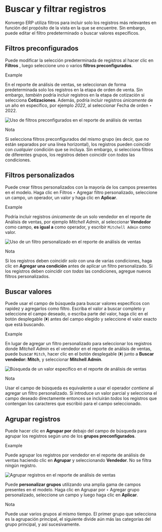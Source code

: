 # Buscar y filtrar registros

Konvergo ERP utiliza filtros para incluir solo los registros más relevantes en función
del propósito de la vista en la que se encuentre. Sin embargo, puede editar el
filtro predeterminado o buscar valores específicos.

## Filtros preconfigurados

Puede modificar la selección predeterminada de registros al hacer clic en
**Filtros** , luego seleccione uno o varios **filtros preconfigurados**.

<div class="alert alert-success">
<p class="alert-title">
Example</p><p>En el reporte de análisis de ventas, se seleccionan de forma predeterminada solo los registros en la etapa de orden de venta. Sin embargo, <em>también</em> podría incluir registros en la etapa de cotización si selecciona <b>Cotizaciones</b>. Además, podría incluir registros <em>únicamente</em> de un año en específico, por ejemplo <em>2022</em>, al seleccionar Fecha de orden ‣ 2022.</p>
<img alt="Uso de filtros preconfigurados en el reporte de análisis de ventas" class="align-center" src="../../_images/preconfigured-filters.png"/>
</div> <div class="alert alert-primary">
<p class="alert-title">
Nota</p><p>Si selecciona filtros preconfigurados del mismo grupo (es decir, que <em>no</em> están separados por una línea horizontal), los registros pueden coincidir con <em>cualquier</em> condición que se incluya. Sin embargo, si selecciona filtros de diferentes grupos, los registros deben coincidir con <em>todas</em> las condiciones.</p>
</div>

## Filtros personalizados

Puede crear filtros personalizados con la mayoría de los campos presentes en
el modelo. Haga clic en Filtros ‣ Agregar filtro personalizado, seleccione un
campo, un operador, un valor y haga clic en **Aplicar**.

<div class="alert alert-success">
<p class="alert-title">
Example</p><p>Podría incluir registros <em>únicamente</em> de un solo vendedor en el reporte de Análisis de ventas, por ejemplo <em>Mitchell Admin</em>, al seleccionar <b>Vendedor</b> como campo, <b>es igual a</b> como operador, y escribir <code>Mitchell Admin</code> como valor.</p>
<img alt="Uso de un filtro personalizado en el reporte de análisis de ventas" class="align-center" src="../../_images/custom-filter.png"/>
</div> <div class="alert alert-primary">
<p class="alert-title">
Nota</p><p>Si los registros deben coincidir <em>solo</em> con una de varias condiciones, haga clic en <b>Agregar una condición</b> antes de aplicar un filtro personalizado. Si los registros deben coincidir con <em>todas</em> las condiciones, agregue nuevos filtros personalizados.</p>
</div>

## Buscar valores

Puede usar el campo de búsqueda para buscar valores específicos con rapidez y
agregarlos como filtro. Escriba el valor a buscar completo y seleccione el
campo deseado, o escriba parte del valor, haga clic en el botón desplegable
(**⏵**) antes del campo elegido y seleccione el valor exacto que está
buscando.

<div class="alert alert-success">
<p class="alert-title">
Example</p><p>En lugar de agregar un filtro personalizado para seleccionar los registros donde <em>Mitchell Admin</em> es el vendedor en el reporte de análisis de ventas, puede buscar <code>Mitch</code>, hacer clic en el botón desplegable (<b>⏵</b>) junto a <b>Buscar vendedor: Mitch</b>, y seleccionar <b>Mitchell Admin</b>.</p>
<img alt="Búsqueda de un valor específico en el reporte de análisis de ventas" class="align-center" src="../../_images/search-values.png"/>
</div> <div class="alert alert-primary">
<p class="alert-title">
Nota</p><p>Usar el campo de búsqueda es equivalente a usar el operador <em>contiene</em> al agregar un filtro personalizado. Si introduce un valor parcial y selecciona el campo deseado directamente entonces se incluirán <em>todos</em> los registros que contengan los caracteres que escribió para el campo seleccionado.</p>
</div>

## Agrupar registros

Puede hacer clic en **Agrupar por** debajo del campo de búsqueda para agrupar
los registros según uno de los **grupos preconfigurados**.

<div class="alert alert-success">
<p class="alert-title">
Example</p><p>Puede agrupar los registros por vendedor en el reporte de análisis de ventas haciendo clic en <b>Agrupar</b> y seleccionando <b>Vendedor</b>. No se filtra ningún registro.</p>
<img alt="Agrupar registros en el reporte de análisis de ventas" class="align-center" src="../../_images/group.png"/>
</div>

Puede **personalizar grupos** utilizando una amplia gama de campos presentes
en el modelo. Haga clic en Agrupar por ‣ Agregar grupo personalizado,
seleccione un campo y luego haga clic en **Aplicar**.

<div class="alert alert-primary">
<p class="alert-title">
Nota</p><p>Puede usar varios grupos al mismo tiempo. El primer grupo que selecciona es la agrupación principal, el siguiente divide aún más las categorías del grupo principal, y así sucesivamente.</p>
</div>

